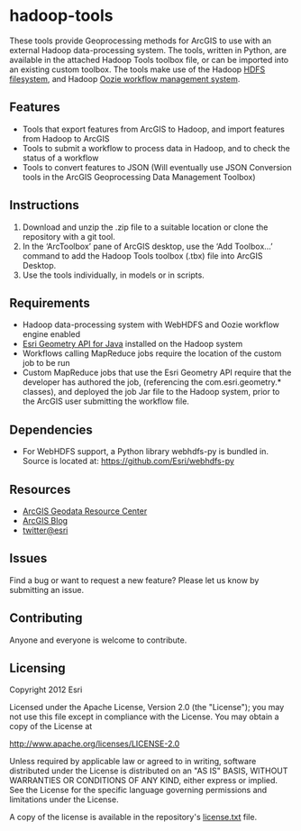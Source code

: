 # hadoop-tools

These tools provide Geoprocessing methods for ArcGIS to use with an external Hadoop data-processing system.  The tools, written in Python, are available in the attached Hadoop Tools toolbox file, or can be imported into an existing custom toolbox.  The tools make use of the Hadoop [HDFS filesystem](http://hadoop.apache.org/docs/stable/#HDFS), and Hadoop [Oozie workflow management system](http://oozie.apache.org/).

## Features
* Tools that export features from ArcGIS to Hadoop, and import features from Hadoop to ArcGIS
* Tools to submit a workflow to process data in Hadoop, and to check the status of a workflow
* Tools to convert features to JSON (Will eventually use JSON Conversion tools in the ArcGIS Geoprocessing Data Management Toolbox)

## Instructions

1. Download and unzip the .zip file to a suitable location or clone the repository with a git tool.
2. In the ‘ArcToolbox’ pane of ArcGIS desktop, use the ‘Add Toolbox…’ command to add the Hadoop Tools toolbox (.tbx) file into ArcGIS Desktop.
3. Use the tools individually, in models or in scripts.

## Requirements

* Hadoop data-processing system with WebHDFS and Oozie workflow engine enabled
* [Esri Geometry API for Java](https://github.com/Esri/geometry-api-java) installed on the Hadoop system
* Workflows calling MapReduce jobs require the location of the custom job to be run
* Custom MapReduce jobs that use the Esri Geometry API require that the developer has authored the job, (referencing the com.esri.geometry.\* classes), and deployed the job Jar file to the Hadoop system, prior to the ArcGIS user submitting the workflow file. 

## Dependencies
* For WebHDFS support, a Python library webhdfs-py is bundled in.  Source is located at: https://github.com/Esri/webhdfs-py

## Resources

* [ArcGIS Geodata Resource Center]( http://resources.arcgis.com/en/communities/geodata/)
* [ArcGIS Blog](http://blogs.esri.com/esri/arcgis/)
* [twitter@esri](http://twitter.com/esri)

## Issues

Find a bug or want to request a new feature?  Please let us know by submitting an issue.

## Contributing

Anyone and everyone is welcome to contribute. 

## Licensing
Copyright 2012 Esri

Licensed under the Apache License, Version 2.0 (the "License");
you may not use this file except in compliance with the License.
You may obtain a copy of the License at

   http://www.apache.org/licenses/LICENSE-2.0

Unless required by applicable law or agreed to in writing, software
distributed under the License is distributed on an "AS IS" BASIS,
WITHOUT WARRANTIES OR CONDITIONS OF ANY KIND, either express or implied.
See the License for the specific language governing permissions and
limitations under the License.

A copy of the license is available in the repository's [license.txt]( https://raw.github.com/Esri/hadoop-tools/master/license.txt) file.
